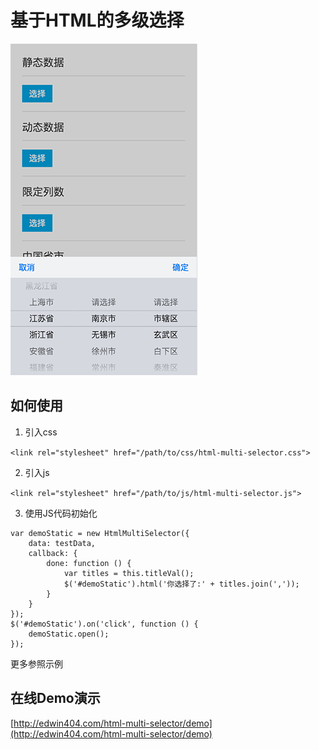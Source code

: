 # 基于HTML的多级选择

![image](https://github.com/edwin404/html-multi-selector/raw/master/demo/images/demo.png)

## 如何使用

1. 引入css

`<link rel="stylesheet" href="/path/to/css/html-multi-selector.css">`

2. 引入js

`<link rel="stylesheet" href="/path/to/js/html-multi-selector.js">`

3. 使用JS代码初始化

```
var demoStatic = new HtmlMultiSelector({
    data: testData,
    callback: {
        done: function () {
            var titles = this.titleVal();
            $('#demoStatic').html('你选择了:' + titles.join(','));
        }
    }
});
$('#demoStatic').on('click', function () {
    demoStatic.open();
});
```

更多参照示例


## 在线Demo演示

[http://edwin404.com/html-multi-selector/demo](http://edwin404.com/html-multi-selector/demo)